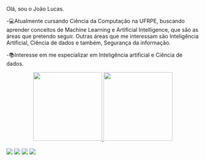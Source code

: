 Olá, sou o João Lucas.

-💻Atualmente cursando Ciência da Computação na UFRPE, buscando aprender conceitos de Machine Learning e Artificial Intelligence, que são as áreas que pretendo seguir. Outras áreas que me interessam são Inteligência Artificial, Ciência de dados e também, Segurança da informação.

-📚Interesse em me especializar em Inteligência artificial e Ciência de dados.

<div align="center">
  <a href="https://github.com/Jlucas66">
  <img height="180em" src="https://github-readme-stats.vercel.app/api?username=Jlucas66&show_icons=true&theme=dark&include_all_commits=true&count_private=true"/>
  <img height="180em" src="https://github-readme-stats.vercel.app/api/top-langs/?username=Jlucas66&layout=compact&langs_count=7&theme=dark"/>
</div>
  
  <div style="display: inline_block"><br>
</div>
  
  
  <div> 
  <a href="https://www.instagram.com/joaolucasvmb/" target="_blank"><img src="https://img.shields.io/badge/-Instagram-%23E4405F?style=for-the-badge&logo=instagram&logoColor=white" target="_blank"></a>
 <a href="https://discord.com/channels/@me" target="_blank"><img src="https://img.shields.io/badge/Discord-7289DA?style=for-the-badge&logo=discord&logoColor=white" target="_blank"></a> 
  <a href = "mailto:jldearaujo1@gmail.com"><img src="https://img.shields.io/badge/-Gmail-%23333?style=for-the-badge&logo=gmail&logoColor=white" target="_blank"></a>
  <a href="https://www.linkedin.com/in/jlucasss/" target="_blank"><img src="https://img.shields.io/badge/-LinkedIn-%230077B5?style=for-the-badge&logo=linkedin&logoColor=white" target="_blank"></a> 
 
 
 
</div>
